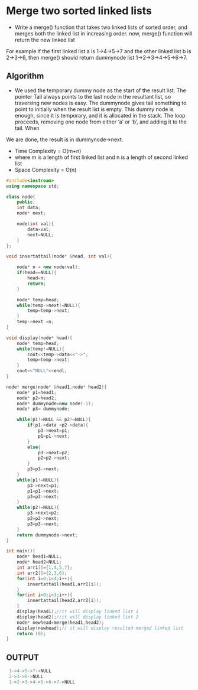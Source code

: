# Merge two sorted linked lists

- Write a merge() function that takes two linked lists of sorted order, and merges both the linked list in increasing order. now, merge() function will return the new linked list

For example if the first linked list a is 1->4->5->7 and the other linked list b is 2->3->6, then merge() should return dummynode list 1->2->3->4->5->6->7. 

## Algorithm

- We used the temporary dummy node as the start of the result list. The pointer Tail always points to the last node in the resultant list, so traversing new nodes is easy. The dummynode gives tail something to point to initially when the result list is empty. This dummy node is enough, since it is temporary, and it is allocated in the stack. The loop proceeds, removing one node from either ‘a’ or ‘b’, and adding it to the tail. When 

We are done, the result is in dummynode->next. 

- Time Complexity = O(m+n)
- where m is a length of first linked list and n is a length of second linked list
- Space Complexity = O(n)

```CPP
#include<iostream>
using namespace std;

class node{
    public:
    int data;
    node* next;

    node(int val){
        data=val;
        next=NULL;
    }
};

void insertattail(node* &head, int val){

    node* n = new node(val);
    if(head==NULL){
        head=n;
        return;
    }

    node* temp=head;
    while(temp->next!=NULL){
        temp=temp->next;
    }
    temp->next =n;
}

void display(node* head){
    node* temp=head;
    while(temp!=NULL){
        cout<<temp->data<<"->";
        temp=temp->next;
    }
    cout<<"NULL"<<endl;
}

node* merge(node* &head1,node* head2){
    node* p1=head1;
    node* p2=head2;
    node* dummynode=new node(-1);
    node* p3= dummynode;

    while(p1!=NULL && p2!=NULL){
        if(p1->data <p2->data){
            p3->next=p1;
            p1=p1->next;
        }
        else{
            p3->next=p2;
            p2=p2->next;
        }
        p3=p3->next;
    }
    while(p1!=NULL){
        p3->next=p1;
        p1=p1->next;
        p3=p3->next;
    }
    while(p2!=NULL){
        p3->next=p2;
        p2=p2->next;
        p3=p3->next;
    }
    return dummynode->next;
}

int main(){
    node* head1=NULL;
    node* head2=NULL;
    int arr1[]={1,4,5,7};
    int arr2[]={2,3,6};
    for(int i=0;i<4;i++){
        insertattail(head1,arr1[i]);
    }
    for(int i=0;i<3;i++){
        insertattail(head2,arr2[i]);
    }
    display(head1);//it will display linked list 1
    display(head2);//it will display linked list 2
    node* newhead=merge(head1,head2);
    display(newhead);// it will display resulted merged linked list
    return (0);
}
```

## OUTPUT
```CPP
 1->4->5->7->NULL
 2->3->6->NULL
 1->2->3->4->5->6->7->NULL
```
